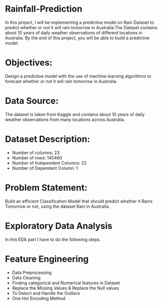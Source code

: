 # Rainfall-Prediction
In this project, I will be implementing a predictive model on Rain Dataset to predict whether or not it will rain tomorrow in Australia.The Dataset contains about 10 years of daily weather observations of different locations in Australia. By the end of this project, you will be able to build a predictive model.

# Objectives: 
Design a predictive model with the use of machine learning algorithms to forecast whether or not it will rain tomorrow in Australia.

# Data Source:
The dataset is taken from Kaggle and contains about 10 years of daily weather observations from many locations across Australia.

# Dataset Description:

<ul> 
  <li> Number of columns: 23 </li>
  <li> Number of rows: 145460 </li>
 <li> Number of Independent Columns: 22 </li>
<li>  Number of Dependent Column: 1</li>

  </ul>

# Problem Statement: 
Build an efficient Classification Model that should predict whether it Rains Tomorrow or not, using the dataset Rain in Australia.
  
  
# Exploratory Data Analysis

In this EDA part I have to do the following steps. 

# Feature Engineering 
<ul>
  <li>Data Preprocessing</li>
  <li>Data Cleaning </li>
  <li>Finding categorical and Numerical features in Dataset</li>
  <li>Replace the Missing Values & Replace the Null values  </li> 
  <li>To Detect and Handle the Outliers </li>
  <li>One Hot Encoding Method </li> 
</ul>  







  
